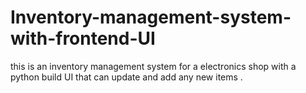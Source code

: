 # Inventory-management-system-with-frontend-UI
this is an inventory management system for a electronics shop with a python build UI that can update and add any new items .
